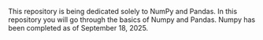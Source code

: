 This repository is being dedicated solely to NumPy and Pandas. In this repository you will go through the basics of Numpy and Pandas.
Numpy has been completed as of September 18, 2025.
